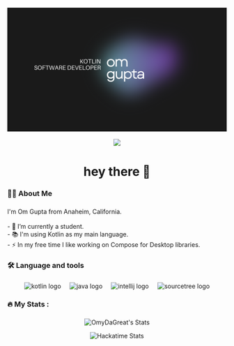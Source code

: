 ![banner image](https://raw.githubusercontent.com/OmyDaGreat/OmyDaGreat/main/KotlinDev.png)

<!--
###
<div align="center">
  <img src="https://img.shields.io/static/v1?message=LinkedIn&logo=linkedin&label=&color=0077B5&logoColor=white&labelColor=&style=for-the-badge" height="25" alt="linkedin logo"  />
  <img src="https://img.shields.io/static/v1?message=Youtube&logo=youtube&label=&color=FF0000&logoColor=white&labelColor=&style=for-the-badge" height="25" alt="youtube logo"  />
  <img src="https://img.shields.io/static/v1?message=Twitter&logo=twitter&label=&color=1DA1F2&logoColor=white&labelColor=&style=for-the-badge" height="25" alt="twitter logo"  />
</div>
###
-->

<div align="center">
  <a href="https://visitorbadge.io/status?path=OmyDaGreat%2FOmyDaGreat"><img src="https://api.visitorbadge.io/api/visitors?path=OmyDaGreat%2FOmyDaGreat&countColor=%2337d67a" /></a>
</div>

###

<h1 align="center">hey there 👋</h1>

###

<h3 align="left">👩‍💻  About Me</h3>

###

<p align="left">I'm Om Gupta from Anaheim, California.<br><br>- 🔭 I’m currently a student.<br>- 📚 I'm using Kotlin as my main language.<br>- ⚡ In my free time I like working on Compose for Desktop libraries.</p>

###

<h3 align="left">🛠 Language and tools</h3>

###

<div align="center">
  <img src="https://cdn.jsdelivr.net/gh/devicons/devicon/icons/kotlin/kotlin-original.svg" height="40" alt="kotlin logo"  />
  <img width="12" />
  <img src="https://cdn.jsdelivr.net/gh/devicons/devicon/icons/java/java-original.svg" height="40" alt="java logo"  />
  <img width="12" />
  <img src="https://cdn.jsdelivr.net/gh/devicons/devicon/icons/intellij/intellij-original.svg" height="40" alt="intellij logo"  />
  <img width="12" />
  <img src="https://cdn.jsdelivr.net/gh/devicons/devicon/icons/sourcetree/sourcetree-original.svg" height="40" alt="sourcetree logo"  />
</div>

###

<h3 align="left">🔥   My Stats :</h3>

###

<div align="center">
  <p><img src="https://github-readme-stats.vercel.app/api?username=OmyDaGreat&amp;theme=merko&amp;show_icons=true&amp;count_private=true" alt="OmyDaGreat&#39;s Stats"></p>
  <p><img src="https://github-readme-stats.hackclub.dev/api/wakatime?username=1242&api_domain=hackatime.hackclub.com&theme=merko&custom_title=Hackatime+Stats&layout=compact&cache_seconds=0&langs_count=8" alt="Hackatime Stats"</p>
</div>
